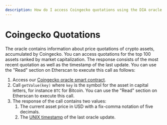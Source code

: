 ```yaml
---
description: How do I access Coingecko quotations using the DIA oracle system?
---
```


# Coingecko Quotations

The oracle contains information about price quotations of crypto assets, accumulated by Coingecko. You can access quotations for the top 100 assets ranked by market capitalization. The response consists of the most recent quotation as well as the timestamp of the last update. You can use the "Read" section on Etherscan to execute this call as follows:

1.  Access our [Coingecko oracle smart contract](https://etherscan.io/address/0x07e4120dd7411a49e091a20fa0be33a183c35d60).
2. Call `getValue(key)` where `key` is the symbol for the asset in capital letters, for instance `BTC` for Bitcoin. You can use the "Read" section on Etherscan to execute this call.
3. The response of the call contains two values:
   1. The current asset price in USD with a fix-comma notation of five decimals.
   2. The [UNIX timestamp](https://www.unixtimestamp.com/) of the last oracle update.

